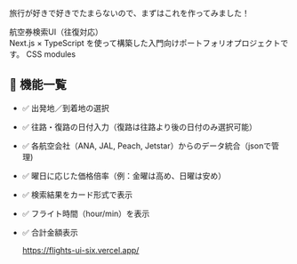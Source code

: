 旅行が好きで好きでたまらないので、まずはこれを作ってみました！

航空券検索UI（往復対応）  
Next.js × TypeScript を使って構築した入門向けポートフォリオプロジェクトです。
CSS modules

## 🎯 機能一覧

- ✅ 出発地／到着地の選択
- ✅ 往路・復路の日付入力（復路は往路より後の日付のみ選択可能）
- ✅ 各航空会社（ANA, JAL, Peach, Jetstar）からのデータ統合（jsonで管理)
- ✅ 曜日に応じた価格倍率（例：金曜は高め、日曜は安め）
- ✅ 検索結果をカード形式で表示
- ✅ フライト時間（hour/min）を表示
- ✅ 合計金額表示

  https://flights-ui-six.vercel.app/
